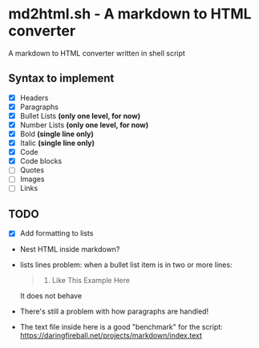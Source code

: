 # md2html.sh - A markdown to HTML converter

A markdown to HTML converter written in shell script

## Syntax to implement

- [x] Headers
- [x] Paragraphs
- [x] Bullet Lists **(only one level, for now)**
- [x] Number Lists **(only one level, for now)**
- [x] Bold **(single line only)**
- [x] Italic **(single line only)**
- [x] Code
- [x] Code blocks
- [ ] Quotes
- [ ] Images
- [ ] Links

## TODO

- [x] Add formatting to lists
- Nest HTML inside markdown?
- lists lines problem: when a bullet list item is in two or more lines:

    >  1. Like This
    >     Example Here
    >

    It does not behave

- There's still a problem with how paragraphs are handled!
- The text file inside here is a good "benchmark" for the script: https://daringfireball.net/projects/markdown/index.text